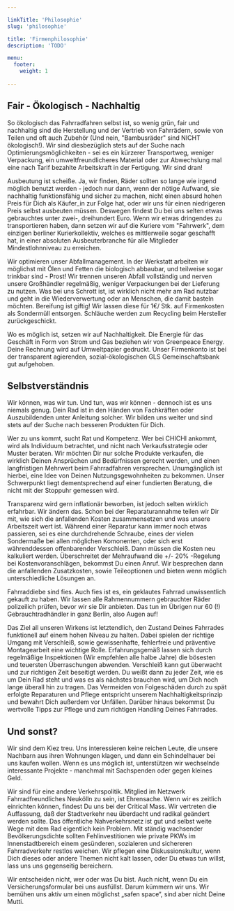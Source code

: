 ```yaml
---

linkTitle: 'Philosophie'
slug: 'philosophie'

title: 'Firmenphilosophie' 
description: 'TODO'

menu:
  footer:
    weight: 1
    
---
```



## Fair - Ökologisch - Nachhaltig

So ökologisch das Fahrradfahren selbst ist, so wenig grün, fair und nachhaltig sind die Herstellung und der Vertrieb von Fahrrädern, sowie von Teilen und oft auch Zubehör (Und nein, "Bambusräder" sind NICHT ökologisch!). Wir sind diesbezüglich stets auf der Suche nach Optimierungsmöglichkeiten - sei es ein kürzerer Transportweg, weniger Verpackung, ein umweltfreundlicheres Material oder zur Abwechslung mal eine nach Tarif bezahlte Arbeitskraft in der Fertigung. Wir sind dran!

Ausbeutung ist scheiße. 
Ja, wir finden, Räder sollten so lange wie irgend möglich benutzt werden - jedoch nur dann, wenn der nötige Aufwand, sie nachhaltig funktionsfähig und sicher zu machen, nicht einen absurd hohen Preis für Dich als Käufer_in zur Folge hat, oder wir uns für einen niedrigeren Preis selbst ausbeuten müssen. Deswegen findest Du bei uns selten etwas gebrauchtes unter zwei-, dreihundert Euro. Wenn wir etwas dringendes zu transportieren haben, dann setzen wir auf die Kuriere vom "Fahrwerk", dem einzigen berliner Kurierkollektiv, welches es mittlerweile sogar geschafft hat, in einer absoluten Ausbeuterbranche für alle Mitglieder Mindestlohnniveau zu erreichen.

Wir optimieren unser Abfallmanagement.
In der Werkstatt arbeiten wir möglichst mit Ölen und Fetten die biologisch abbaubar, und teilweise sogar trinkbar sind - Prost! Wir trennen unseren Abfall vollständig und nerven unsere Großhändler regelmäßig, weniger Verpackungen bei der Lieferung zu nutzen. Was bei uns Schrott ist, ist wirklich nicht mehr am Rad nutzbar und geht in die Wiederverwertung oder an Menschen, die damit basteln möchten. Bereifung ist giftig! Wir lassen diese für 1€/ Stk. auf Firmenkosten als Sondermüll entsorgen. Schläuche werden zum Recycling beim Hersteller zurückgeschickt.

Wo es möglich ist, setzen wir auf Nachhaltigkeit.
Die Energie für das Geschäft in Form von Strom und Gas beziehen wir von Greenpeace Energy. Deine Rechnung wird auf Umweltpapier gedruckt. Unser Firmenkonto ist bei der transparent agierenden, sozial-ökologischen GLS Gemeinschaftsbank gut aufgehoben.


## Selbstverständnis

Wir können, was wir tun.
Und tun, was wir können - dennoch ist es uns niemals genug. Dein Rad ist in den Händen von Fachkräften oder Auszubildenden unter Anleitung solcher. Wir bilden uns weiter und sind stets auf der Suche nach besseren Produkten für Dich.

Wer zu uns kommt, sucht Rat und Kompetenz.
Wer bei CHICHI ankommt, wird als Individuum betrachtet, und nicht nach Verkaufsstrategie oder Muster beraten. Wir möchten Dir nur solche Produkte verkaufen, die wirklich Deinen Ansprüchen und Bedürfnissen gerecht werden, und einen langfristigen Mehrwert beim Fahrradfahren versprechen. Unumgänglich ist hierbei, eine Idee von Deinen Nutzungsgewohnheiten zu bekommen. Unser Schwerpunkt liegt dementsprechend auf einer fundierten Beratung, die nicht mit der Stoppuhr gemessen wird.

Transparenz wird gern inflationär beworben, ist jedoch selten wirklich erfahrbar. Wir ändern das. Schon bei der Reparaturannahme teilen wir Dir mit, wie sich die anfallenden Kosten zusammensetzen und was unsere Arbeitszeit wert ist. Während einer Reparatur kann immer noch etwas passieren, sei es eine durchdrehende Schraube, eines der vielen Sondermaße bei allen möglichen Komonenten, oder sich erst währenddessen offenbarender Verschleiß. Dann müssen die Kosten neu kalkuliert werden. Überschreitet der Mehraufwand die +/- 20% -Regelung bei Kostenvoranschlägen, bekommst Du einen Anruf. Wir besprechen dann die anfallenden Zusatzkosten, sowie Teileoptionen und bieten wenn möglich unterschiedliche Lösungen an.

Fahrraddiebe sind fies.
Auch fies ist es, ein geklautes Fahrrad unwissentlich gekauft zu haben. Wir lassen alle Rahmennummern gebrauchter Räder polizeilich prüfen, bevor wir sie Dir anbieten. Das tun im Übrigen nur 60 (!) Gebrauchtradhändler in ganz Berlin, also Augen auf!

Das Ziel all unseren Wirkens ist letztendlich, den Zustand Deines Fahrrades funktionell auf einem hohen Niveau zu halten. Dabei spielen der richtige Umgang mit Verschleiß, sowie gewissenhafte, fehlerfreie und präventive Montagearbeit eine wichtige Rolle. Erfahrungsgemäß lassen sich durch regelmäßige Inspektionen (Wir empfehlen alle halbe Jahre) die bösesten und teuersten Überraschungen abwenden. Verschleiß kann gut überwacht und zur richtigen Zeit beseitigt werden. Du weißt dann zu jeder Zeit, wie es um Dein Rad steht und was es als nächstes brauchen wird, um Dich noch lange überall hin zu tragen. Das Vermeiden von Folgeschäden durch zu spät erfolgte Reparaturen und Pflege entspricht unserem Nachhaltigkeitsprinzip und bewahrt Dich außerdem vor Unfällen. Darüber hinaus bekommst Du wertvolle Tipps zur Pflege und zum richtigen Handling Deines Fahrrades.


## Und sonst?

Wir sind dem Kiez treu.
Uns interessieren keine reichen Leute, die unsere Nachbarn aus ihren Wohnungen klagen, und dann ein Schindelhauer bei uns kaufen wollen.
Wenn es uns möglich ist, unterstützen wir wechselnde interessante Projekte  - manchmal mit Sachspenden oder gegen kleines Geld.

Wir sind für eine andere Verkehrspolitik.
Mitglied im Netzwerk Fahrradfreundliches Neukölln zu sein, ist Ehrensache. Wenn wir es zeitlich einrichten können, findest Du uns bei der Critical Mass. Wir vertreten die Auffassung, daß der Stadtverkehr neu überdacht und radikal geändert werden sollte. Das öffentliche Nahverkehrsnetz ist gut und selbst weite Wege mit dem Rad eigentlich kein Problem. Mit ständig wachsender Bevölkerungsdichte sollten Fehlinvestitionen wie private PKWs im Innenstadtbereich einem gesünderen, sozialeren und sichereren Fahrradverkehr restlos weichen.
Wir pflegen eine Diskussionskultur, wenn Dich dieses oder andere Themen nicht kalt lassen, oder Du etwas tun willst, lass uns uns gegenseitig bereichern.

Wir entscheiden nicht, wer oder was Du bist.
Auch nicht, wenn Du ein Versicherungsformular bei uns ausfüllst. Darum kümmern wir uns. Wir bemühen uns aktiv um einen möglichst „safen space“, sind aber nicht Deine Mutti.
